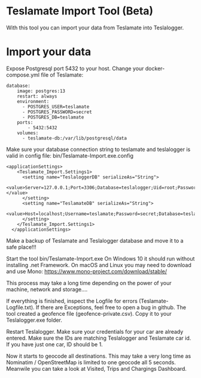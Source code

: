 # Teslamate Import Tool (Beta)

With this  tool you can import your data from Teslamate into Teslalogger.

# Import your data
Expose Postgresql port 5432 to your host. Change your docker-compose.yml file of Teslamate:

```
database:
    image: postgres:13
    restart: always
    environment:
      - POSTGRES_USER=teslamate
      - POSTGRES_PASSWORD=secret
      - POSTGRES_DB=teslamate
    ports:
        - 5432:5432
    volumes:
      - teslamate-db:/var/lib/postgresql/data
```

Make sure your database connection string to teslamate and teslalogger is valid in config file: bin/Teslamate-Import.exe.config

```
<applicationSettings>
    <Teslamate_Import.Settings1>
      <setting name="TeslaloggerDB" serializeAs="String">
        <value>Server=127.0.0.1;Port=3306;Database=teslalogger;Uid=root;Password=teslalogger;</value>
      </setting>
      <setting name="TeslamateDB" serializeAs="String">
        <value>Host=localhost;Username=teslamate;Password=secret;Database=teslamate</value>
      </setting>
    </Teslamate_Import.Settings1>
  </applicationSettings>
  ```
  Make a backup of Teslamate and Teslalogger database and move it to a safe place!!!
  
  Start the tool bin/Teslamate-Import.exe
  On Windows 10 it should run without installing .net Framework. On macOS and Linux you may need to download and use Mono: https://www.mono-project.com/download/stable/ 
  
  This process may take a long time depending on the power of your machine, network and storage....
  
  If everything is finished, inspect the Logfile for errors (Teslamate-Logfile.txt). If there are Exceptions, feel free to open a bug in github.
  The tool created a geofence file  (geofence-private.csv). Copy it to your Teslalogger.exe folder.
  
  Restart Teslalogger. Make sure your credentials for your car are already entered. Make sure the IDs are matching Teslalogger and Teslamate car id. If you have just one car, ID should be 1.
  
  Now it starts to geocode all destinations. This may take a very long time as Nominatim / OpenStreetMap is limited to one geocode all 5 seconds. 
  Meanwile you can take a look at Visited, Trips and Chargings Dashboard.
  
  
